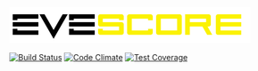 ![EVESCORE](https://raw.githubusercontent.com/aladac/evescore/master/app/assets/images/evescore_logo_dark.png)

[![Build Status](https://travis-ci.org/aladac/evescore.svg?branch=master)](https://travis-ci.org/aladac/evescore)
[![Code Climate](https://codeclimate.com/github/aladac/evescore/badges/gpa.svg)](https://codeclimate.com/github/aladac/evescore)
[![Test Coverage](https://codeclimate.com/github/aladac/evescore/badges/coverage.svg)](https://codeclimate.com/github/aladac/evescore/coverage)
